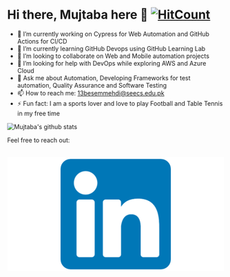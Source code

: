 # Hi there, Mujtaba here 👋 [![HitCount](http://hits.dwyl.com/mujjazi/https://githubcom/mujjazi/mujjazi/.svg)](http://hits.dwyl.com/mujjazi/https://githubcom/mujjazi/mujjazi/)




- 🔭 I’m currently working on Cypress for Web Automation and GitHub Actions for CI/CD
- 🌱 I’m currently learning GitHub Devops using GitHub Learning Lab
- 👯 I’m looking to collaborate on Web and Mobile automation projects
- 🤔 I’m looking for help with DevOps while exploring AWS and Azure Cloud
- 💬 Ask me about Automation, Developing Frameworks for test automation, Quality Assurance and Software Testing 
- 📫 How to reach me: 13besemmehdi@seecs.edu.pk
- ⚡ Fun fact: I am a sports lover and love to play Football and Table Tennis in my free time

![Mujtaba's github stats](https://github-readme-stats.vercel.app/api?username=mujjazi&show_icons=true)

Feel free to reach out:

&nbsp; &nbsp; &nbsp; &nbsp;[![LinkedIn](https://github.com/mujjazi/mujjazi/blob/master/linkedin.png)](https://www.linkedin.com/in/mujtabamehdi9) 

